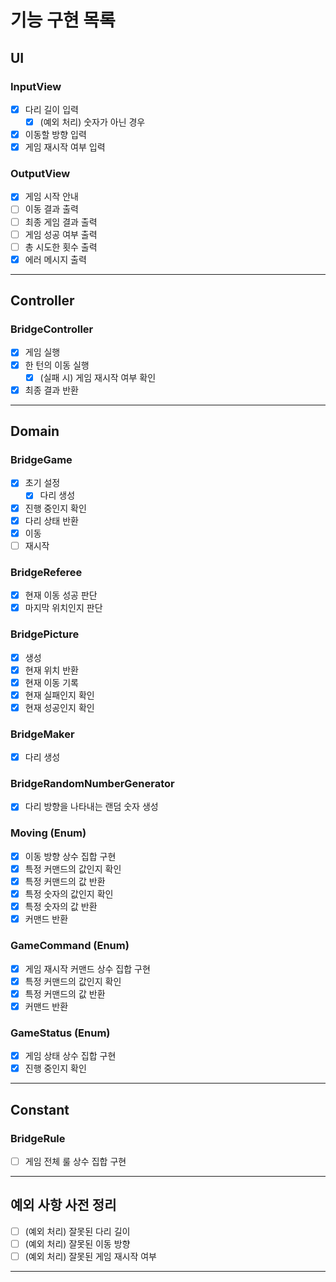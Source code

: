 # 기능 구현 목록

## UI
### InputView
- [x] 다리 길이 입력
  - [x] (예외 처리) 숫자가 아닌 경우
- [x] 이동할 방향 입력
- [x] 게임 재시작 여부 입력

### OutputView
- [x] 게임 시작 안내
- [ ] 이동 결과 출력
- [ ] 최종 게임 결과 출력
- [ ] 게임 성공 여부 출력
- [ ] 총 시도한 횟수 출력
- [x] 에러 메시지 출력
---

## Controller
### BridgeController
- [x] 게임 실행
- [x] 한 턴의 이동 실행
  - [x] (실패 시) 게임 재시작 여부 확인
- [x] 최종 결과 반환
---

## Domain

### BridgeGame
- [x] 초기 설정
  - [x] 다리 생성
- [x] 진행 중인지 확인
- [x] 다리 상태 반환
- [x] 이동
- [ ] 재시작

### BridgeReferee
- [x] 현재 이동 성공 판단
- [x] 마지막 위치인지 판단

### BridgePicture
- [x] 생성
- [x] 현재 위치 반환
- [x] 현재 이동 기록
- [x] 현재 실패인지 확인
- [x] 현재 성공인지 확인

### BridgeMaker
- [x] 다리 생성

### BridgeRandomNumberGenerator
- [x] 다리 방향을 나타내는 랜덤 숫자 생성

### Moving (Enum)
- [x] 이동 방향 상수 집합 구현
- [x] 특정 커맨드의 값인지 확인
- [x] 특정 커맨드의 값 반환
- [x] 특정 숫자의 값인지 확인
- [x] 특정 숫자의 값 반환
- [x] 커맨드 반환

### GameCommand (Enum)
- [x] 게임 재시작 커맨드 상수 집합 구현
- [x] 특정 커맨드의 값인지 확인
- [x] 특정 커맨드의 값 반환
- [x] 커맨드 반환

### GameStatus (Enum)
- [x] 게임 상태 상수 집합 구현
- [x] 진행 중인지 확인
---

## Constant
### BridgeRule
- [ ] 게임 전체 룰 상수 집합 구현
---

## 예외 사항 사전 정리
- [ ] (예외 처리) 잘못된 다리 길이
- [ ] (예외 처리) 잘못된 이동 방향
- [ ] (예외 처리) 잘못된 게임 재시작 여부
---